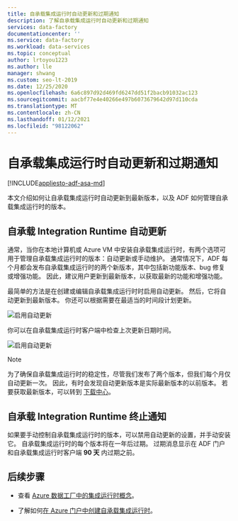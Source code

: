 ```yaml
---
title: 自承载集成运行时自动更新和过期通知
description: 了解自承载集成运行时自动更新和过期通知
services: data-factory
documentationcenter: ''
ms.service: data-factory
ms.workload: data-services
ms.topic: conceptual
author: lrtoyou1223
ms.author: lle
manager: shwang
ms.custom: seo-lt-2019
ms.date: 12/25/2020
ms.openlocfilehash: 6a6c897d92d469fd6247dd51f2bacb91032ac123
ms.sourcegitcommit: aacbf77e4e40266e497b6073679642d97d110cda
ms.translationtype: MT
ms.contentlocale: zh-CN
ms.lasthandoff: 01/12/2021
ms.locfileid: "98122062"
---
```

# <a name="self-hosted-integration-runtime-auto-update-and-expire-notification"></a>自承载集成运行时自动更新和过期通知

[!INCLUDE[appliesto-adf-asa-md](includes/appliesto-adf-asa-md.md)]

本文介绍如何让自承载集成运行时自动更新到最新版本，以及 ADF 如何管理自承载集成运行时的版本。

## <a name="self-hosted-integration-runtime-auto-update"></a>自承载 Integration Runtime 自动更新
通常，当你在本地计算机或 Azure VM 中安装自承载集成运行时，有两个选项可用于管理自承载集成运行时的版本：自动更新或手动维护。 通常情况下，ADF 每个月都会发布自承载集成运行时的两个新版本，其中包括新功能版本、bug 修复或增强功能。 因此，建议用户更新到最新版本，以获取最新的功能和增强功能。

最简单的方法是在创建或编辑自承载集成运行时时启用自动更新。 然后，它将自动更新到最新版本。 你还可以根据需要在最适当的时间段计划更新。

![启用自动更新](media/create-self-hosted-integration-runtime/shir-auto-update.png)

你可以在自承载集成运行时客户端中检查上次更新日期时间。

![启用自动更新](media/create-self-hosted-integration-runtime/shir-auto-update-2.png)

> [!NOTE]
> 为了确保自承载集成运行时的稳定性，尽管我们发布了两个版本，但我们每个月仅自动更新一次。 因此，有时会发现自动更新版本是实际最新版本的以前版本。 若要获取最新版本，可以转到 [下载中心](https://www.microsoft.com/download/details.aspx?id=39717)。

## <a name="self-hosted-integration-runtime-expire-notification"></a>自承载 Integration Runtime 终止通知
如果要手动控制自承载集成运行时的版本，可以禁用自动更新的设置，并手动安装它。 自承载集成运行时的每个版本将在一年后过期。 过期消息显示在 ADF 门户和自承载集成运行时客户端 **90 天** 内过期之前。

## <a name="next-steps"></a>后续步骤

- 查看 [Azure 数据工厂中的集成运行时概念](./concepts-integration-runtime.md)。

- 了解如何[在 Azure 门户中创建自承载集成运行时](./create-self-hosted-integration-runtime.md)。